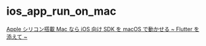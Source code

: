 # ios_app_run_on_mac

[Apple シリコン搭載 Mac なら iOS 向け SDK を macOS で動かせる ~ Flutter を添えて ~](https://zenn.dev/kingu/articles/ffa6038353aa44)
